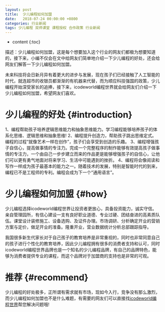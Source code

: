 ```yaml
---
layout: post
title:  少儿编程如何加盟
date:   2018-07-24 00:00:00 +0800
categories: 行业新闻
tags: 少儿编程 双师课堂 课程授权 合作政策 行业新闻
---
```


* content
{:toc}

描述：少儿编程如何加盟，这是每个想要加入这个行业的网友们都极为想要知道的，接下来，小编不仅会在文中给网友们简单地介绍一下少儿编程的好处，还会给网友们解答一下少儿编程如何加盟。

未来科技将会日新月异有着更大的进步与发展，现在孩子们已经接触了人工智能的时代，就连超市的收银员都渐渐的有机器来代替，而为顺应科技强国的政策，少儿编程开始深受家长的追捧，接下来，icodeworld编程世界就会给网友们介绍一下少儿编程如何加盟，希望网友们喜欢。

少儿编程的好处  {#introduction}
====================================
1、编程帮助孩子培养逻辑思维能力和抽象思维能力。学习编程能够培养孩子的体系化思维、逻辑思维和抽象思维!
2、编程提升创造力，帮助孩子跳出思维定式。编程的过程“就像艺术一样在创作”，孩子们会享受到创造的乐趣。
3、编程增强孩子自信心，提高做事情的专注力。完成一个完整程序的制作能够有效提高孩子做事情的专注力，一个由自己一步步建立而来的作品更是能够增强孩子的自信心，让他们可以更有勇气地面对将来学习、生活中可能遇到的挫折。
4、编程将会像阅读和写作一样成为孩子最基本的能力之一。随着技术的发展，特别是智能时代的到来，编程已不是工程师的专利。编程会成为下一个“通用语言”。

少儿编程如何加盟  {#how}
====================================
少儿编程选择icodeworld编程世界让投资者更放心，具备投资能力，诚实守信。亲自管理园所，有信心建设一支有良好职业道德、专业过硬、团结奋进的高素质队伍。课堂设计装修施工、设备选购、及证件办理。市场调研、分析确定开业的营销方案与定价，做足开业的准备。隆重开业，营业数据统计分析总部跟踪指导。

我国很多新生代家长对于自己孩子的教育培养是非常重视的，同时也非常同意自己的孩子进行个性化的教育培养，因此少儿编程拥有很多的消费者支持和认可，同时icodeworld编程世界品牌也是一个知名的少儿编程品牌，有自己的品牌特色，能够为消费者提供专业的课程，而这个品牌对于加盟商的支持也是非常的可观。

推荐  {#recommend}
====================================
少儿编程的好处极多，正所谓有需求就有市场，现如今入行，竞争没有那么激烈，而少儿编程如何加盟也不是什么难题，有需要的网友们可以直接找[icodeworld编程世界](https://icodeworld.cn)帮您解决问题哦!